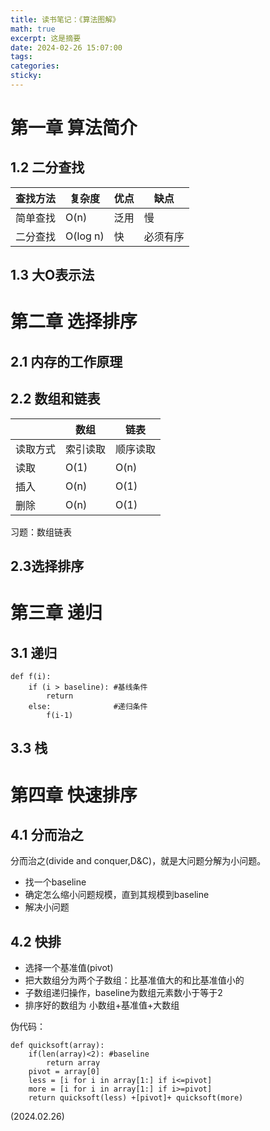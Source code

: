 ```yaml
---
title: 读书笔记：《算法图解》
math: true
excerpt: 这是摘要
date: 2024-02-26 15:07:00
tags:
categories:
sticky:
---
```

# 第一章 算法简介
## 1.2 二分查找

| 查找方法 | 复杂度   | 优点 | 缺点     |
| -------- | -------- | ---- | -------- |
| 简单查找 | O(n)     | 泛用 | 慢       |
| 二分查找 | O(log n) | 快   | 必须有序 |
## 1.3 大O表示法

# 第二章 选择排序
## 2.1 内存的工作原理
## 2.2 数组和链表
|          | 数组     | 链表     |
| -------- | -------- | -------- |
| 读取方式 | 索引读取 | 顺序读取 |
| 读取     | O(1)     | O(n)     |
| 插入     | O(n)     | O(1)     |
| 删除     | O(n)     | O(1)     |

习题：数组链表

## 2.3选择排序


# 第三章 递归
## 3.1 递归
```
def f(i):
    if (i > baseline): #基线条件
        return
    else:              #递归条件
        f(i-1)
```
## 3.3 栈


# 第四章 快速排序
## 4.1 分而治之
分而治之(divide and conquer,D&C)，就是大问题分解为小问题。
- 找一个baseline
- 确定怎么缩小问题规模，直到其规模到baseline
- 解决小问题

## 4.2 快排
- 选择一个基准值(pivot)
- 把大数组分为两个子数组：比基准值大的和比基准值小的
- 子数组递归操作，baseline为数组元素数小于等于2
- 排序好的数组为 小数组+基准值+大数组

伪代码：
```
def quicksoft(array):
    if(len(array)<2): #baseline
        return array
    pivot = array[0]
    less = [i for i in array[1:] if i<=pivot]
    more = [i for i in array[1:] if i>=pivot]
    return quicksoft(less) +[pivot]+ quicksoft(more)

```



(2024.02.26)
